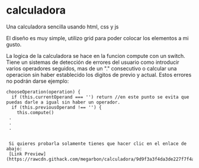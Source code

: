 # calculadora
Una calculadora sencilla usando html, css y js

El diseño es muy simple, utilizo grid para poder colocar los elementos a mi gusto.

La logica de la calculadora se hace en la funcion compute con un switch. Tiene un sistemas de detección de errores del usuario como introducir varios operadores seguidos, mas de un "." consecutivo o calcular una operacion sin haber establecido los digitos de previo y actual. Estos errores no podrán darse ejemplo:

    chooseOperation(operation) {
      if (this.currentOperand === '') return //en este punto se evita que puedas darle a igual sin haber un operador.
      if (this.previousOperand !== '') {
        this.compute()
     .
     .
     .
     
     
     Si quieres probarla solamente tienes que hacer clic en el enlace de abajo:
     [Link Preview](https://rawcdn.githack.com/megarbon/calculadora/9d9f3a3f4da3de227f7f4a269ec049cd46ddfc56/index.html)
     
